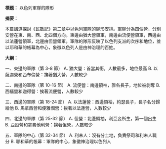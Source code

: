 **標題：** 以色列軍隊的隊形

**摘要：**

本篇講道探討《民數記》第二章中以色列軍隊的隊形安排。軍隊分為四個營，分別安營在東、南、西、北四個方向。東邊由猶大營領軍，南邊由流便營領軍，西邊由以法蓮營領軍，北邊由但營領軍。軍隊的隊形反映了以色列支派的次序和地位，並以耶和華的帳幕為中心，象徵以色列人是由神治理的百姓。

**大綱：**

一、東邊的軍隊（第 3-8 節）
    A. 猶大營：首當其衝，人數最多，地位最高
    B. 以薩迦營和西布倫營：挨著猶大營，人數較少

二、南邊的軍隊（第 10-16 節）
    A. 流便營：南邊領袖，雅各長子，地位被剝奪
    B. 西緬營和迦得營：挨著流便營，人數較少

三、西邊的軍隊（第 18-24 節）
    A. 以法蓮營：西邊領袖，約瑟長子，長子名分歸給他
    B. 馬拿西營和便雅憫營：挨著以法蓮營，人數較少

四、北邊的軍隊（第 25-32 節）
    A. 但營：北邊領袖，利亞妾所生，第一個出生
    B. 亞設營和拿弗他利營：挨著但營，人數較少

五、軍隊的中心（第 32-34 節）
    A. 利未人：沒有分土地，負責祭司和利未人職分
    B. 耶和華的帳幕：軍隊的中心，象徵神治理以色列人